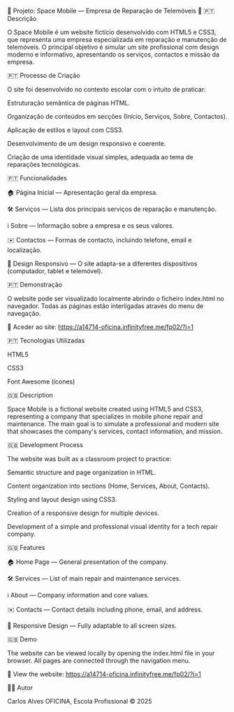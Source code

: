 📱 Projeto: Space Mobile — Empresa de Reparação de Telemóveis 🔧
🇵🇹 Descrição

O Space Mobile é um website fictício desenvolvido com HTML5 e CSS3, que representa uma empresa especializada em reparação e manutenção de telemóveis.
O principal objetivo é simular um site profissional com design moderno e informativo, apresentando os serviços, contactos e missão da empresa.

🇵🇹 Processo de Criação

O site foi desenvolvido no contexto escolar com o intuito de praticar:

Estruturação semântica de páginas HTML.

Organização de conteúdos em secções (Início, Serviços, Sobre, Contactos).

Aplicação de estilos e layout com CSS3.

Desenvolvimento de um design responsivo e coerente.

Criação de uma identidade visual simples, adequada ao tema de reparações tecnológicas.

🇵🇹 Funcionalidades

🏠 Página Inicial — Apresentação geral da empresa.

🛠️ Serviços — Lista dos principais serviços de reparação e manutenção.

ℹ️ Sobre — Informação sobre a empresa e os seus valores.

✉️ Contactos — Formas de contacto, incluindo telefone, email e localização.

📱 Design Responsivo — O site adapta-se a diferentes dispositivos (computador, tablet e telemóvel).

🇵🇹 Demonstração

O website pode ser visualizado localmente abrindo o ficheiro index.html no navegador.
Todas as páginas estão interligadas através do menu de navegação.

🔗 Aceder ao site: https://a14714-oficina.infinityfree.me/fp02/?i=1

🇵🇹 Tecnologias Utilizadas

HTML5

CSS3

Font Awesome (ícones)

🇬🇧 Description

Space Mobile is a fictional website created using HTML5 and CSS3, representing a company that specializes in mobile phone repair and maintenance.
The main goal is to simulate a professional and modern site that showcases the company's services, contact information, and mission.

🇬🇧 Development Process

The website was built as a classroom project to practice:

Semantic structure and page organization in HTML.

Content organization into sections (Home, Services, About, Contacts).

Styling and layout design using CSS3.

Creation of a responsive design for multiple devices.

Development of a simple and professional visual identity for a tech repair company.

🇬🇧 Features

🏠 Home Page — General presentation of the company.

🛠️ Services — List of main repair and maintenance services.

ℹ️ About — Company information and core values.

✉️ Contacts — Contact details including phone, email, and address.

📱 Responsive Design — Fully adaptable to all screen sizes.

🇬🇧 Demo

The website can be viewed locally by opening the index.html file in your browser.
All pages are connected through the navigation menu.

🔗 View the website: https://a14714-oficina.infinityfree.me/fp02/?i=1

🧑‍💻 Autor

Carlos Alves
OFICINA, Escola Profissional © 2025
